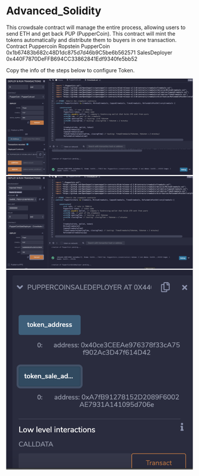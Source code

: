 # Advanced_Solidity

 
This crowdsale contract will manage the entire process, allowing users to send ETH and get back PUP (PupperCoin).
This contract will mint the tokens automatically and distribute them to buyers in one transaction.
Contract Puppercoin Ropstein
PupperCoin
0x1b67483b682c48D1dc875d7d46b9C5be6b562571
SalesDeployer
0x440F7870DeFFB694CC33862841Edf9340fe5bb52

Copy the info of the steps below to configure Token. 

![Alt Text](/Screenshot/000.png)
![Alt Text](/Screenshot/111.png)
![Alt Text](/Screenshot/333.png)

